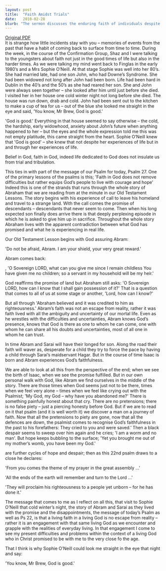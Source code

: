 ```yaml
---
layout: post
title:  "Faith Amidst Trials"
date:   2010-02-28
blurb: "The sermon discusses the enduring faith of individuals despite life's trials and tribulations. It emphasizes that belief in God does not insulate us from hardships but equips us with the courage and hope to face them. The sermon draws on the story of Abraham and Sophie O’Neill, demonstrating that faith is not an escape from reality but a means to engage with God amidst everyday challenges."
---
```

[Original PDF](/assets/pdf/lent22010.pdf)    
It is strange how little incidents stay with you – memories of events from the past that have a habit of coming back to surface from time to time. During the week, in the course of the Confirmation Group, Shaz and I were talking to the youngsters about faith not just in the good times of life but also in the harder times. As we were talking my mind went back to Finglas in the early 1980’s and a Mrs Sophie O’Neill. At that stage Sophie was well into her 80’s. She had married late, had one son John, who had Downe’s Syndrome. She had been widowed not long after John had been born. Life had been hard in Dublin in the 40’s and the 50’s as she had reared her son. She and John were always seen together – she looked after him until just before she died. I visited her in her house one cold winter night not long before she died. The house was run down, drab and cold. John had been sent out to the kitchen to make a cup of tea for us – out of the blue she looked me straight in the eye and said, ‘You know, Mr Brew, God is good.’

'God is good.' Everything in that house seemed to say otherwise – the cold, the hardship, early widowhood, anxiety about John’s future when anything happened to her – but the eyes and the whole expression told me this was not empty platitude, this came straight from the heart. Sophie O’Neill knew that 'God is good' – she knew that not despite her experiences of life but in and through her experiences of life.

Belief in God, faith in God, indeed life dedicated to God does not insulate us from trial and tribulation.

This ties in with part of the message of our Psalm for today, Psalm 27. One of the primary lessons of the psalms is this; 'Faith in God does not remove difficulties but rather equips God’s people to live with courage and hope' Indeed this is one of the strands that runs through the whole story of Abraham that we are reading from at the minute in our Old Testament Lessons. The story begins with his experience of call to leave his homeland and travel to a strange land. With the call comes the promise of descendants – descendants that never seem to come. Then when his long expected son finally does arrive there is that deeply perplexing episode in which he is asked to give him up in sacrifice. Throughout the whole story Abraham lives with the apparent contradiction between what God has promised and what he is experiencing in real life.

Our Old Testament Lesson begins with God assuring Abram:

'Do not be afraid, Abram.
I am your shield,
your very great reward.'

Abram comes back:

, 'O Sovereign LORD, what can you give me since I remain childless You have given me no children; so a servant in my household will be my heir.'

God reaffirms the promise of land but Abraham still asks: 'O Sovereign LORD, how can I know that I shall gain possession of it?' That is a question that comes to all of us at some stage or another, 'Lord, how can I know?'

But all through 'Abraham believed and it was credited to him as righteousness.' Abram’s faith was not an escape from reality, rather it was faith lived with all the ambiguity and uncertainty of our mortal life. Even as he wrestles with the difficulties and uncertainties, Abram knows God’s presence, knows that God is there as one to whom he can come, one with whom he can share all his doubts and uncertainties, most of all one in whom he can trust.

In time Abram and Sarai will have their longed for son. Along the road their faith will waver as, desperate for a child they try to force the pace by having a child through Sarai’s maidservant Hagar. But in the course of time Isaac is born and Abram experiences God’s faithfulness.

We are able to look at all this from the perspective of the end; when we see the birth of Isaac, when we see the promise fulfilled. But in our own personal walk with God, like Abram we find ourselves in the middle of the story. There are those times when God seems just not to be there, times when we feel very alone – times when we feel like crying out with the Psalmist; 'My God, my God – why have you abandoned me?' There is something painfully honest about that cry. There are no pretensions; there is no false piety – just a piercing honesty before God. But if we are to read on it that psalm (and it is well worth it) we discover a man on a journey of faith. Now that all the pretensions to piety are gone, now that all the defences are down, the psalmist comes to recognise God’s faithfulness in the past to his forefathers: They cried to you and were saved.’ Then a black despair seems to sweep over him again and he cries; 'I am a worm and no man'. But hope keeps bubbling to the surface; 'Yet you brought me out of my mother’s womb, you have been my God.'

are further cycles of hope and despair; then as this 22nd psalm draws to a close he declares:

'From you comes the theme of my prayer in the great assembly …'

'All the ends of the earth will remember and turn to the Lord …'

'They will proclaim his righteousness to a people yet unborn – for he has done it.'

The message that comes to me as I reflect on all this, that visit to Sophie O’Neill that cold winter’s night, the story of Abram and Sarai as they lived with the promise and the disappointments, the message of today’s Psalm as well as Ps 22, is that a living faith in a living God is no escape from reality – rather it is an engagement with that same living God as we encounter and grapple with the realities of everyday living. In that engagement I come to see my present difficulties and problems within the context of a living God who in Christ promised to be with me to the very close fo the age.

That I think is why Sophie O’Neill could look me straight in the eye that night and say:

'You know, Mr Brew, God is good.'

